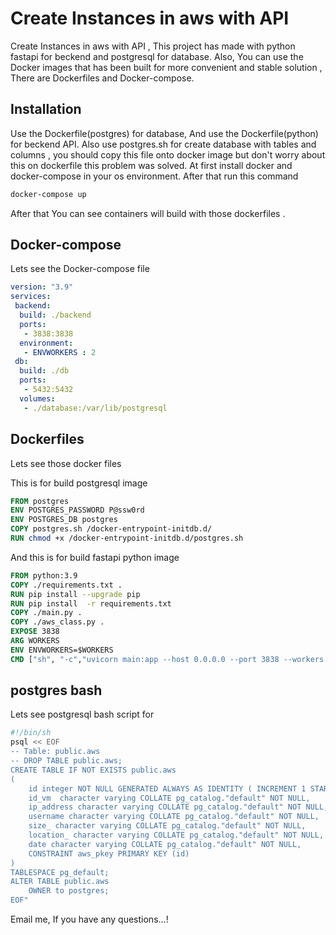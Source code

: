 # Create Instances  in aws with API

Create Instances  in aws with API , This project has made with python fastapi for beckend and postgresql for database.
Also, You can use the Docker images that has been built for more convenient and stable solution , There are  Dockerfiles and Docker-compose.

## Installation

Use the Dockerfile(postgres) for database, And use the Dockerfile(python) for beckend API.
Also use postgres.sh for create database with tables and columns , you should copy this file onto docker image but don't worry about this on dockerfile this problem was solved.
At first install docker and docker-compose in your os environment.
After that run this command 

```bash
docker-compose up
```
After that You can see containers will build with those dockerfiles .

## Docker-compose
Lets see  the Docker-compose file 
```yml
version: "3.9"
services:
 backend:
  build: ./backend
  ports:
   - 3838:3838
  environment:
   - ENVWORKERS : 2
 db:
  build: ./db
  ports:
   - 5432:5432
  volumes:
   - ./database:/var/lib/postgresql 
```


## Dockerfiles
Lets see those docker files 

This is for build postgresql image
```dockerfile
FROM postgres
ENV POSTGRES_PASSWORD P@ssw0rd
ENV POSTGRES_DB postgres
COPY postgres.sh /docker-entrypoint-initdb.d/
RUN chmod +x /docker-entrypoint-initdb.d/postgres.sh
```

And this is for build fastapi python image

```dockerfile
FROM python:3.9
COPY ./requirements.txt .
RUN pip install --upgrade pip
RUN pip install  -r requirements.txt
COPY ./main.py .
COPY ./aws_class.py .
EXPOSE 3838 
ARG WORKERS
ENV ENVWORKERS=$WORKERS
CMD ["sh", "-c","uvicorn main:app --host 0.0.0.0 --port 3838 --workers ${ENVWORKERS}"]
```

## postgres bash
Lets see postgresql bash script for

```bash
#!/bin/sh
psql << EOF
-- Table: public.aws
-- DROP TABLE public.aws;
CREATE TABLE IF NOT EXISTS public.aws
(
    id integer NOT NULL GENERATED ALWAYS AS IDENTITY ( INCREMENT 1 START 1 MINVALUE 1 MAXVALUE 2147483647 CACHE 1 ),
    id_vm  character varying COLLATE pg_catalog."default" NOT NULL,
    ip_address character varying COLLATE pg_catalog."default" NOT NULL,
    username character varying COLLATE pg_catalog."default" NOT NULL,
    size_ character varying COLLATE pg_catalog."default" NOT NULL,
    location_ character varying COLLATE pg_catalog."default" NOT NULL,
    date character varying COLLATE pg_catalog."default" NOT NULL,
    CONSTRAINT aws_pkey PRIMARY KEY (id)
)
TABLESPACE pg_default;
ALTER TABLE public.aws
    OWNER to postgres;
EOF"
```


Email me, If you have any questions...!
